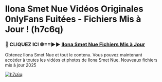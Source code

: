 # Ilona Smet Nue Vidéos Originales 0nlyFans Fuitées - Fichiers Mis à Jour ! (h7c6q)

<h3>🔴 CLIQUEZ ICI 🌐==►► <a href="https://tinyurl.com/2pmr4ezf" rel="nofollow">Ilona Smet Nue Fichiers Mis à Jour</a></h3>

Obtenez Ilona Smet Nue et tout le contenu. Vous pouvez maintenant accéder à toutes les vidéos et photos de Ilona Smet Nue. Nouveaux fichiers mis à jour 2025

[![h7c6q](https://i.imgur.com/6SNvagu.gif)](https://tinyurl.com/2pmr4ezf)
